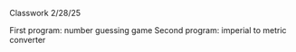 Classwork 2/28/25

First program: number guessing game
Second program: imperial to metric converter
